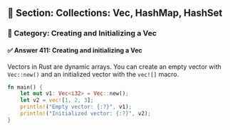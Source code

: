 ## 📘 Section: Collections: Vec, HashMap, HashSet
### 🔹 Category: Creating and Initializing a Vec
#### ✅ Answer 411: Creating and initializing a Vec

Vectors in Rust are dynamic arrays. You can create an empty vector with `Vec::new()` and an initialized vector with the `vec![]` macro.

```rust
fn main() {
    let mut v1: Vec<i32> = Vec::new();
    let v2 = vec![1, 2, 3];
    println!("Empty vector: {:?}", v1);
    println!("Initialized vector: {:?}", v2);
}
```
